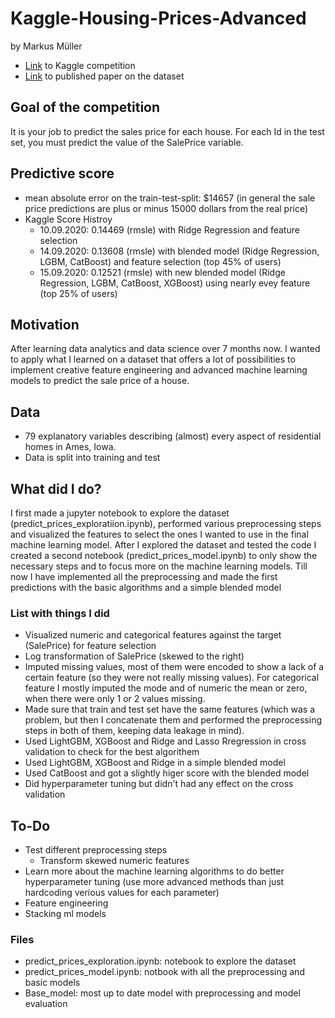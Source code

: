 # Kaggle-Housing-Prices-Advanced
by Markus Müller

- <a href='https://www.kaggle.com/c/house-prices-advanced-regression-techniques'>Link</a> to Kaggle competition 
- <a href='http://jse.amstat.org/v19n3/decock.pdf'>Link</a> to published paper on the dataset

## Goal of the competition
It is your job to predict the sales price for each house. For each Id in the test set, you must predict the value of the SalePrice variable.

## Predictive score 
- mean absolute error on the train-test-split: $14657 (in general the sale price predictions are plus or minus 15000 dollars from the real price)
- Kaggle Score Histroy
  - 10.09.2020: 0.14469 (rmsle) with Ridge Regression and feature selection
  - 14.09.2020: 0.13608 (rmsle) with blended model (Ridge Regression, LGBM, CatBoost) and feature selection (top 45% of users)
  - 15.09.2020: 0.12521 (rmsle) with new blended model (Ridge Regression, LGBM, CatBoost, XGBoost) using nearly evey feature (top 25% of users)

## Motivation
After learning data analytics and data science over 7 months now. I wanted to apply what I learned on a dataset that offers a lot of possibilities to implement creative feature engineering and advanced machine learning models to predict the sale price of a house.

## Data
- 79 explanatory variables describing (almost) every aspect of residential homes in Ames, Iowa.
- Data is split into training and test

## What did I do?
I first made a jupyter notebook to explore the dataset (predict_prices_exploratiion.ipynb), performed various preprocessing steps and visualized the features to select the ones I wanted to use in the final machine learning model. After I explored the dataset and tested the code I created a second notebook (predict_prices_model.ipynb) to only show the necessary steps and to focus more on the machine learning models. Till now I have implemented all the preprocessing and made the first predictions with the basic algorithms and a simple blended model


### List with things I did
- Visualized numeric and categorical features against the target (SalePrice) for feature selection
- Log transformation of SalePrice (skewed to the right)
- Imputed missing values, most of them were encoded to show a lack of a certain feature (so they were not really missing values). For categorical feature I mostly imputed the mode and of numeric the mean or zero, when there were only 1 or 2 values missing.
- Made sure that train and test set have the same features (which was a problem, but then I concatenate them and performed the preprocessing steps in both of them, keeping data leakage in mind).
- Used LightGBM, XGBoost and Ridge and Lasso Rregression in cross validation to check for the best algorithem
- Used LightGBM, XGBoost and Ridge in a simple blended model
- Used CatBoost and got a slightly higer score with the blended model
- Did hyperparameter tuning but didn't had any effect on the cross validation 


## To-Do
- Test different preprocessing steps
  - Transform skewed numeric features
- Learn more about the machine learning algorithms to do better hyperparameter tuning (use more advanced methods than just hardcoding verious values for each parameter)
- Feature engineering
- Stacking ml models


### Files
- predict_prices_exploration.ipynb: notebook to explore the dataset
- predict_prices_model.ipynb: notbook with all the preprocessing and basic models
- Base_model: most up to date model with preprocessing and model evaluation 
